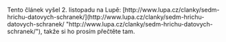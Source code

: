 <!-- dcterms:identifier = riderweblog#234 -->
<!-- dcterms:title = Sedm hříchů datových schránek -->
<!-- dcterms:abstract = Většina chvály, která se snáší na elektronické rejstříky všeho druhu, na nahlížení do katastru nemovitostí a další služby realizované „prostřednictvím dálkového přístupu“, je ve skutečnosti vyjádřením úlevy, nikoliv obdivu. Úlevy, že i úřední šiml zaznamenal jedenadvacáté století. Posuzována okem nezaujatým je většina úředních webových aplikací dosti ubohá. Mimo ghetto státní správy, v divoké džungli konkurenčního prostředí, by tyto aplikace byly často považovány za koncepcí a technickou implementací zastaralé, uživatelsky nepříjemné, esteticky odpuzující a celkově směšné a neschopné odolat konkurenci. Tímto okem se chci v následujícím textu podívat na nejnovější počin v elektronizaci státní správy: na datové schránky. -->
<!-- np9:categoryId = 2 -->
<!-- x4w:category = Lidé a jiná zvěř -->
<!-- np9:authorId = 1 -->
<!-- np9:authorEmail = michal.valasek@altairis.cz -->
<!-- dcterms:creator = Michal Altair Valášek -->
<!-- dcterms:created = 2009-10-29T16:00:17.69+01:00 -->
<!-- dcterms:dateAccepted = 2009-11-02T11:18:41.667+01:00 -->
<!-- x4w:alternateUrl = http://www.lupa.cz/clanky/sedm-hrichu-datovych-schranek/ -->

 <p>Tento článek vyšel 2. listopadu na Lupě: [http://www.lupa.cz/clanky/sedm-hrichu-datovych-schranek/](http://www.lupa.cz/clanky/sedm-hrichu-datovych-schranek/ "http://www.lupa.cz/clanky/sedm-hrichu-datovych-schranek/"), takže si ho prosím přečtěte tam.</p>